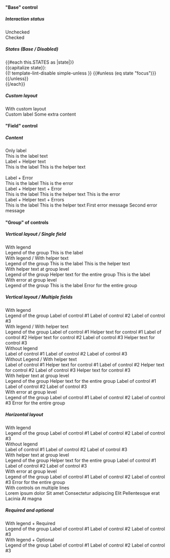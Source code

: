 <section data-test-percy data-section="showcase">
  

  <h4 class="dummy-h4">"Base" control</h4>
  <h5 class="dummy-h6">Interaction status</h5>
  <div class="dummy-form-toggle-base-sample">
    <div>
      <span class="dummy-text-small">Unchecked</span>
      <br />
      <Hds::Form::Toggle::Base aria-label="Unchecked toggle" />
    </div>
    <div>
      <span class="dummy-text-small">Checked</span>
      <br />
      <Hds::Form::Toggle::Base checked="checked" aria-label="Checked toggle" />
    </div>
  </div>
  <h5 class="dummy-h6">States (Base / Disabled)</h5>
  <div class="dummy-form-toggle-states-grid">
    {{#each this.STATES as |state|}}
      <div>
        <span class="dummy-text-small">{{capitalize state}}:</span>
        <br />
        <div class="dummy-form-toggle-states-subgrid" mock-state-value={{state}} mock-state-selector="input">
          <Hds::Form::Toggle::Base aria-label="Toggle" />
          <Hds::Form::Toggle::Base checked="checked" aria-label="Checked toggle" />
          {{! template-lint-disable simple-unless }}
          {{#unless (eq state "focus")}}
            <Hds::Form::Toggle::Base disabled="disabled" aria-label="Disabled toggle" />
            <Hds::Form::Toggle::Base checked="checked" disabled="disabled" aria-label="Checked, disabled toggle" />
          {{/unless}}
        </div>
      </div>
    {{/each}}
  </div>
  <h5 class="dummy-h6">Custom layout</h5>
  <div class="dummy-form-toggle-base-sample">
    <div>
      <span class="dummy-text-small">With custom layout</span>
      <br />
      <div class="dummy-form-toggle-custom-layout">
        <label for="my-custom-toggle-example">Custom label</label>
        <Hds::Form::Toggle::Base id="my-custom-toggle-example" />
        <span>Some extra content</span>
      </div>
    </div>
  </div>

  <h4 class="dummy-h4">"Field" control</h4>
  <h5 class="dummy-h5">Content</h5>
  <div class="dummy-form-toggle-grid-sample">
    <div>
      <span class="dummy-text-small">Only label</span>
      <br />
      <Hds::Form::Toggle::Field as |F|>
        <F.Label>This is the label text</F.Label>
      </Hds::Form::Toggle::Field>
    </div>
    <div>
      <span class="dummy-text-small">Label + Helper text</span>
      <br />
      <Hds::Form::Toggle::Field checked="checked" as |F|>
        <F.Label>This is the label</F.Label>
        <F.HelperText>This is the helper text</F.HelperText>
      </Hds::Form::Toggle::Field>
    </div>
  </div>
  <br />
  <div class="dummy-form-toggle-grid-sample">
    <div>
      <span class="dummy-text-small">Label + Error</span>
      <br />
      <Hds::Form::Toggle::Field as |F|>
        <F.Label>This is the label</F.Label>
        <F.Error>This is the error</F.Error>
      </Hds::Form::Toggle::Field>
    </div>
    <div>
      <span class="dummy-text-small">Label + Helper text + Error</span>
      <br />
      <Hds::Form::Toggle::Field checked="checked" as |F|>
        <F.Label>This is the label</F.Label>
        <F.HelperText>This is the helper text</F.HelperText>
        <F.Error>This is the error</F.Error>
      </Hds::Form::Toggle::Field>
    </div>
    <div>
      <span class="dummy-text-small">Label + Helper text + Errors</span>
      <br />
      <Hds::Form::Toggle::Field checked="checked" as |F|>
        <F.Label>This is the label</F.Label>
        <F.HelperText>This is the helper text</F.HelperText>
        <F.Error as |E|>
          <E.Message>First error message</E.Message>
          <E.Message>Second error message</E.Message>
        </F.Error>
      </Hds::Form::Toggle::Field>
    </div>
  </div>

  <h4 class="dummy-h4">"Group" of controls</h4>
  <h5 class="dummy-h5">Vertical layout / Single field</h5>
  <div class="dummy-form-toggle-grid-sample">
    <div>
      <span class="dummy-text-small">With legend</span>
      <br />
      <Hds::Form::Toggle::Group as |G|>
        <G.Legend>Legend of the group</G.Legend>
        <G.Toggle::Field checked="checked" as |F|>
          <F.Label>This is the label</F.Label>
        </G.Toggle::Field>
      </Hds::Form::Toggle::Group>
    </div>
    <div>
      <span class="dummy-text-small">With legend / With helper text</span>
      <br />
      <Hds::Form::Toggle::Group as |G|>
        <G.Legend>Legend of the group</G.Legend>
        <G.Toggle::Field checked="checked" as |F|>
          <F.Label>This is the label</F.Label>
          <F.HelperText>This is the helper text</F.HelperText>
        </G.Toggle::Field>
      </Hds::Form::Toggle::Group>
    </div>
    <div>
      <span class="dummy-text-small">With helper text at group level</span>
      <br />
      <Hds::Form::Toggle::Group as |G|>
        <G.Legend>Legend of the group</G.Legend>
        <G.HelperText>Helper text for the entire group</G.HelperText>
        <G.Toggle::Field checked="checked" as |F|>
          <F.Label>This is the label</F.Label>
        </G.Toggle::Field>
      </Hds::Form::Toggle::Group>
    </div>
    <div>
      <span class="dummy-text-small">With error at group level</span>
      <br />
      <Hds::Form::Toggle::Group as |G|>
        <G.Legend>Legend of the group</G.Legend>
        <G.Toggle::Field checked="checked" as |F|>
          <F.Label>This is the label</F.Label>
        </G.Toggle::Field>
        <G.Error>Error for the entire group</G.Error>
      </Hds::Form::Toggle::Group>
    </div>
  </div>

  <h5 class="dummy-h5">Vertical layout / Multiple fields</h5>
  <div class="dummy-form-toggle-grid-sample">
    <div>
      <span class="dummy-text-small">With legend</span>
      <br />
      <Hds::Form::Toggle::Group as |G|>
        <G.Legend>Legend of the group</G.Legend>
        <G.Toggle::Field as |F|>
          <F.Label>Label of control #1</F.Label>
        </G.Toggle::Field>
        <G.Toggle::Field checked="checked" as |F|>
          <F.Label>Label of control #2</F.Label>
        </G.Toggle::Field>
        <G.Toggle::Field as |F|>
          <F.Label>Label of control #3</F.Label>
        </G.Toggle::Field>
      </Hds::Form::Toggle::Group>
    </div>
    <div>
      <span class="dummy-text-small">With legend / With helper text</span>
      <br />
      <Hds::Form::Toggle::Group as |G|>
        <G.Legend>Legend of the group</G.Legend>
        <G.Toggle::Field as |F|>
          <F.Label>Label of control #1</F.Label>
          <F.HelperText>Helper text for control #1</F.HelperText>
        </G.Toggle::Field>
        <G.Toggle::Field checked="checked" as |F|>
          <F.Label>Label of control #2</F.Label>
          <F.HelperText>Helper text for control #2</F.HelperText>
        </G.Toggle::Field>
        <G.Toggle::Field as |F|>
          <F.Label>Label of control #3</F.Label>
          <F.HelperText>Helper text for control #3</F.HelperText>
        </G.Toggle::Field>
      </Hds::Form::Toggle::Group>
    </div>
    <div>
      <span class="dummy-text-small">Without legend</span>
      <br />
      <Hds::Form::Toggle::Group as |G|>
        <G.Toggle::Field as |F|>
          <F.Label>Label of control #1</F.Label>
        </G.Toggle::Field>
        <G.Toggle::Field checked="checked" as |F|>
          <F.Label>Label of control #2</F.Label>
        </G.Toggle::Field>
        <G.Toggle::Field as |F|>
          <F.Label>Label of control #3</F.Label>
        </G.Toggle::Field>
      </Hds::Form::Toggle::Group>
    </div>
    <div>
      <span class="dummy-text-small">Without Legend / With helper text</span>
      <br />
      <Hds::Form::Toggle::Group as |G|>
        <G.Toggle::Field as |F|>
          <F.Label>Label of control #1</F.Label>
          <F.HelperText>Helper text for control #1</F.HelperText>
        </G.Toggle::Field>
        <G.Toggle::Field checked="checked" as |F|>
          <F.Label>Label of control #2</F.Label>
          <F.HelperText>Helper text for control #2</F.HelperText>
        </G.Toggle::Field>
        <G.Toggle::Field as |F|>
          <F.Label>Label of control #3</F.Label>
          <F.HelperText>Helper text for control #3</F.HelperText>
        </G.Toggle::Field>
      </Hds::Form::Toggle::Group>
    </div>
    <div>
      <span class="dummy-text-small">With helper text at group level</span>
      <br />
      <Hds::Form::Toggle::Group as |G|>
        <G.Legend>Legend of the group</G.Legend>
        <G.HelperText>Helper text for the entire group</G.HelperText>
        <G.Toggle::Field as |F|>
          <F.Label>Label of control #1</F.Label>
        </G.Toggle::Field>
        <G.Toggle::Field checked="checked" as |F|>
          <F.Label>Label of control #2</F.Label>
        </G.Toggle::Field>
        <G.Toggle::Field as |F|>
          <F.Label>Label of control #3</F.Label>
        </G.Toggle::Field>
      </Hds::Form::Toggle::Group>
    </div>
    <div>
      <span class="dummy-text-small">With error at group level</span>
      <br />
      <Hds::Form::Toggle::Group as |G|>
        <G.Legend>Legend of the group</G.Legend>
        <G.Toggle::Field as |F|>
          <F.Label>Label of control #1</F.Label>
        </G.Toggle::Field>
        <G.Toggle::Field checked="checked" as |F|>
          <F.Label>Label of control #2</F.Label>
        </G.Toggle::Field>
        <G.Toggle::Field as |F|>
          <F.Label>Label of control #3</F.Label>
        </G.Toggle::Field>
        <G.Error>Error for the entire group</G.Error>
      </Hds::Form::Toggle::Group>
    </div>
  </div>

  <h5 class="dummy-h5">Horizontal layout</h5>
  <span class="dummy-text-small">With legend</span>
  <br />
  <Hds::Form::Toggle::Group @layout="horizontal" as |G|>
    <G.Legend>Legend of the group</G.Legend>
    <G.Toggle::Field as |F|>
      <F.Label>Label of control #1</F.Label>
    </G.Toggle::Field>
    <G.Toggle::Field checked="checked" as |F|>
      <F.Label>Label of control #2</F.Label>
    </G.Toggle::Field>
    <G.Toggle::Field as |F|>
      <F.Label>Label of control #3</F.Label>
    </G.Toggle::Field>
  </Hds::Form::Toggle::Group>
  <br />
  <span class="dummy-text-small">Without legend</span>
  <br />
  <Hds::Form::Toggle::Group @layout="horizontal" as |G|>
    <G.Toggle::Field as |F|>
      <F.Label>Label of control #1</F.Label>
    </G.Toggle::Field>
    <G.Toggle::Field checked="checked" as |F|>
      <F.Label>Label of control #2</F.Label>
    </G.Toggle::Field>
    <G.Toggle::Field as |F|>
      <F.Label>Label of control #3</F.Label>
    </G.Toggle::Field>
  </Hds::Form::Toggle::Group>
  <br />
  <span class="dummy-text-small">With helper text at group level</span>
  <br />
  <Hds::Form::Toggle::Group @layout="horizontal" as |G|>
    <G.Legend>Legend of the group</G.Legend>
    <G.HelperText>Helper text for the entire group</G.HelperText>
    <G.Toggle::Field as |F|>
      <F.Label>Label of control #1</F.Label>
    </G.Toggle::Field>
    <G.Toggle::Field checked="checked" as |F|>
      <F.Label>Label of control #2</F.Label>
    </G.Toggle::Field>
    <G.Toggle::Field as |F|>
      <F.Label>Label of control #3</F.Label>
    </G.Toggle::Field>
  </Hds::Form::Toggle::Group>
  <br />
  <span class="dummy-text-small">With error at group level</span>
  <br />
  <Hds::Form::Toggle::Group @layout="horizontal" as |G|>
    <G.Legend>Legend of the group</G.Legend>
    <G.Toggle::Field as |F|>
      <F.Label>Label of control #1</F.Label>
    </G.Toggle::Field>
    <G.Toggle::Field checked="checked" as |F|>
      <F.Label>Label of control #2</F.Label>
    </G.Toggle::Field>
    <G.Toggle::Field as |F|>
      <F.Label>Label of control #3</F.Label>
    </G.Toggle::Field>
    <G.Error>Error for the entire group</G.Error>
  </Hds::Form::Toggle::Group>
  <br />
  <span class="dummy-text-small">With controls on multiple lines</span>
  <br />
  <div class="dummy-form-toggle-max-width-container">
    <Hds::Form::Toggle::Group @layout="horizontal" as |G|>
      <G.Legend>Lorem ipsum dolor</G.Legend>
      <G.Toggle::Field as |F|>
        <F.Label>Sit amet</F.Label>
      </G.Toggle::Field>
      <G.Toggle::Field checked="checked" as |F|>
        <F.Label>Consectetur adipiscing</F.Label>
      </G.Toggle::Field>
      <G.Toggle::Field as |F|>
        <F.Label>Elit</F.Label>
      </G.Toggle::Field>
      <G.Toggle::Field as |F|>
        <F.Label>Pellentesque erat</F.Label>
      </G.Toggle::Field>
      <G.Toggle::Field as |F|>
        <F.Label>Lacinia</F.Label>
      </G.Toggle::Field>
      <G.Toggle::Field checked="checked" as |F|>
        <F.Label>At magna</F.Label>
      </G.Toggle::Field>
    </Hds::Form::Toggle::Group>
  </div>
  <h5 class="dummy-h5">Required and optional</h5>
  <div class="dummy-form-toggle-grid-sample">
    <div>
      <span class="dummy-text-small">With legend + Required</span>
      <br />
      <Hds::Form::Toggle::Group @isRequired={{true}} as |G|>
        <G.Legend>Legend of the group</G.Legend>
        <G.Toggle::Field as |F|>
          <F.Label>Label of control #1</F.Label>
        </G.Toggle::Field>
        <G.Toggle::Field checked="checked" as |F|>
          <F.Label>Label of control #2</F.Label>
        </G.Toggle::Field>
        <G.Toggle::Field as |F|>
          <F.Label>Label of control #3</F.Label>
        </G.Toggle::Field>
      </Hds::Form::Toggle::Group>
    </div>
    <div>
      <span class="dummy-text-small">With legend + Optional</span>
      <br />
      <Hds::Form::Toggle::Group @isOptional={{true}} as |G|>
        <G.Legend>Legend of the group</G.Legend>
        <G.Toggle::Field as |F|>
          <F.Label>Label of control #1</F.Label>
        </G.Toggle::Field>
        <G.Toggle::Field checked="checked" as |F|>
          <F.Label>Label of control #2</F.Label>
        </G.Toggle::Field>
        <G.Toggle::Field as |F|>
          <F.Label>Label of control #3</F.Label>
        </G.Toggle::Field>
      </Hds::Form::Toggle::Group>
    </div>
  </div>
</section>